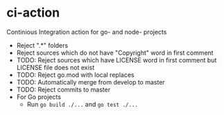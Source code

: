 # ci-action

Continious Integration action for go- and node- projects

* Reject ".*" folders
* Reject sources which do not have "Copyright" word in first comment
* TODO: Reject sources which have LICENSE word in first comment but LICENSE file does not exist
* TODO: Reject go.mod with local replaces
* TODO: Automatically merge from develop to master
* TODO: Reject commits to master
* For Go projects
  * Run `go build ./...` and `go test ./...`
